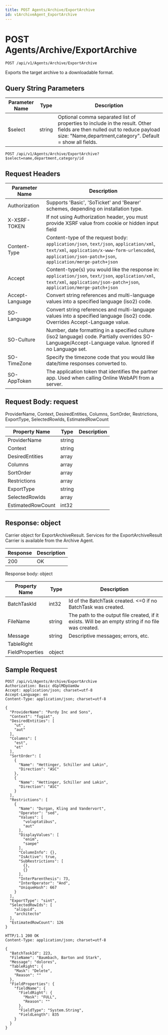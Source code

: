 ```yaml
---
title: POST Agents/Archive/ExportArchive
id: v1ArchiveAgent_ExportArchive
---
```


# POST Agents/Archive/ExportArchive

```http
POST /api/v1/Agents/Archive/ExportArchive
```

Exports the target archive to a downloadable format.







## Query String Parameters

| Parameter Name | Type |  Description |
|----------------|------|--------------|
| $select | string |  Optional comma separated list of properties to include in the result. Other fields are then nulled out to reduce payload size: "Name,department,category". Default = show all fields. |

```http
POST /api/v1/Agents/Archive/ExportArchive?$select=name,department,category/id
```


## Request Headers

| Parameter Name | Description |
|----------------|-------------|
| Authorization  | Supports 'Basic', 'SoTicket' and 'Bearer' schemes, depending on installation type. |
| X-XSRF-TOKEN   | If not using Authorization header, you must provide XSRF value from cookie or hidden input field |
| Content-Type | Content-type of the request body: `application/json`, `text/json`, `application/xml`, `text/xml`, `application/x-www-form-urlencoded`, `application/json-patch+json`, `application/merge-patch+json` |
| Accept         | Content-type(s) you would like the response in: `application/json`, `text/json`, `application/xml`, `text/xml`, `application/json-patch+json`, `application/merge-patch+json` |
| Accept-Language | Convert string references and multi-language values into a specified language (iso2) code. |
| SO-Language | Convert string references and multi-language values into a specified language (iso2) code. Overrides Accept-Language value. |
| SO-Culture | Number, date formatting in a specified culture (iso2 language) code. Partially overrides SO-Language/Accept-Language value. Ignored if no Language set. |
| SO-TimeZone | Specify the timezone code that you would like date/time responses converted to. |
| SO-AppToken | The application token that identifies the partner app. Used when calling Online WebAPI from a server. |

## Request Body: request  

ProviderName, Context, DesiredEntities, Columns, SortOrder, Restrictions, ExportType, SelectedRowIds, EstimatedRowCount 

| Property Name | Type |  Description |
|----------------|------|--------------|
| ProviderName | string |  |
| Context | string |  |
| DesiredEntities | array |  |
| Columns | array |  |
| SortOrder | array |  |
| Restrictions | array |  |
| ExportType | string |  |
| SelectedRowIds | array |  |
| EstimatedRowCount | int32 |  |


## Response: object

Carrier object for ExportArchiveResult.
Services for the ExportArchiveResult Carrier is available from the <see cref="T:SuperOffice.CRM.Services.IArchiveAgent">Archive Agent</see>.

| Response | Description |
|----------------|-------------|
| 200 | OK |

Response body: object

| Property Name | Type |  Description |
|----------------|------|--------------|
| BatchTaskId | int32 | Id of the BatchTask created. &lt;=0 if no BatchTask was created. |
| FileName | string | The path to the output file created, if it exists. Will be an empty string if no file was created. |
| Message | string | Descriptive messages; errors, etc. |
| TableRight |  |  |
| FieldProperties | object |  |

## Sample Request

```http!
POST /api/v1/Agents/Archive/ExportArchive
Authorization: Basic dGplMDpUamUw
Accept: application/json; charset=utf-8
Accept-Language: en
Content-Type: application/json; charset=utf-8

{
  "ProviderName": "Purdy Inc and Sons",
  "Context": "fugiat",
  "DesiredEntities": [
    "ut",
    "aut"
  ],
  "Columns": [
    "est",
    "et"
  ],
  "SortOrder": [
    {
      "Name": "Hettinger, Schiller and Lakin",
      "Direction": "ASC"
    },
    {
      "Name": "Hettinger, Schiller and Lakin",
      "Direction": "ASC"
    }
  ],
  "Restrictions": [
    {
      "Name": "Durgan, Kling and Vandervort",
      "Operator": "sed",
      "Values": [
        "voluptatibus",
        "aut"
      ],
      "DisplayValues": [
        "enim",
        "saepe"
      ],
      "ColumnInfo": {},
      "IsActive": true,
      "SubRestrictions": [
        {},
        {}
      ],
      "InterParenthesis": 73,
      "InterOperator": "And",
      "UniqueHash": 667
    }
  ],
  "ExportType": "sint",
  "SelectedRowIds": [
    "aliquid",
    "architecto"
  ],
  "EstimatedRowCount": 126
}
```

```http_
HTTP/1.1 200 OK
Content-Type: application/json; charset=utf-8

{
  "BatchTaskId": 223,
  "FileName": "Baumbach, Barton and Stark",
  "Message": "dolores",
  "TableRight": {
    "Mask": "Delete",
    "Reason": ""
  },
  "FieldProperties": {
    "fieldName": {
      "FieldRight": {
        "Mask": "FULL",
        "Reason": ""
      },
      "FieldType": "System.String",
      "FieldLength": 835
    }
  }
}
```